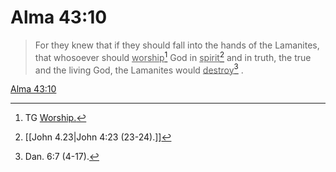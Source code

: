 # Alma 43:10

> For they knew that if they should fall into the hands of the Lamanites, that whosoever should <u>worship</u>[^a] God in <u>spirit</u>[^b] and in truth, the true and the living God, the Lamanites would <u>destroy</u>[^c] .

[Alma 43:10](https://www.churchofjesuschrist.org/study/scriptures/bofm/alma/43?lang=eng&id=p10#p10)


[^a]: TG [Worship.](https://www.churchofjesuschrist.org/study/scriptures/tg/worship?lang=eng)
[^b]: [[John 4.23|John 4:23 (23-24).]]
[^c]: Dan. 6:7 (4-17).
